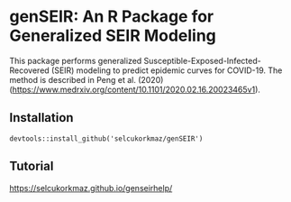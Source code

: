 # genSEIR: An R Package for Generalized SEIR Modeling

This package performs generalized Susceptible-Exposed-Infected-Recovered (SEIR) modeling to predict epidemic curves for COVID-19. The method is described in Peng et al. (2020) (https://www.medrxiv.org/content/10.1101/2020.02.16.20023465v1).

Installation
------------
    
    devtools::install_github('selcukorkmaz/genSEIR')


Tutorial
----------

https://selcukorkmaz.github.io/genseirhelp/
